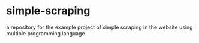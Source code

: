 # simple-scraping

a repository for the example project of simple scraping in the website using multiple programming language.
